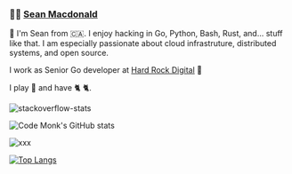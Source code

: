 ###  :man_technologist:  [Sean Macdonald](https://www.seanmacdonald.ca)

👋 I'm Sean from 🇨🇦. I enjoy hacking in Go, Python, Bash, Rust, and... stuff like that. I am especially passionate about cloud infrastruture, distributed systems, and open source.

I work as Senior Go developer at [Hard Rock Digital](https://www.hardrockdigital.com/) 🤘

I play 🎸 and have 🐈 🐈. 

![stackoverflow-stats](https://github-stackoverflow-readme.vercel.app/?userId=977083)

![Code Monk's GitHub stats](https://github-readme-stats.vercel.app/api?username=sean9999&theme=cobalt&show_icons=true&include_all_commits=true)

![xxx](https://github-readme-stats.vercel.app/api/top-langs/?username=sean9999&show_icons=true&theme=transparent)

[![Top Langs](https://github-readme-stats.vercel.app/api/top-langs/?username=sean9999&layout=compact&theme=cobalt)](https://github.com/anuraghazra/github-readme-stats)

